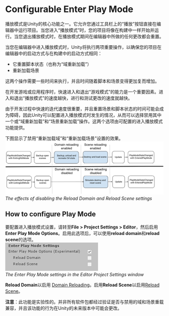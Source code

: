# Configurable Enter Play Mode

播放模式是Unity的核心功能之一。它允许您通过工具栏上的“播放”按钮直接在编辑器中运行项目。当您进入“播放模式”时，您的项目将像在构建中一样开始并运行。当您退出播放模式时，在播放模式期间在编辑器中所做的任何更改都会重置。

当您在编辑器中进入播放模式时，Unity将执行两项重要操作，以确保您的项目在编辑器中的启动方式与在构建中的启动方式相同：
* 它重置脚本状态（也称为“域重新加载”）
* 重新加载场景

这两个操作需要一些时间来执行，并且时间随着脚本和场景变得更加复而增加。

在开发游戏或应用程序时，快速进入和退出“游戏模式”的能力是一个重要因素。进入和退出“播放模式”的速度越快，进行和测试更改的速度就越快。

由于开发过程中快速的迭代速度很重要，并且重置场景和脚本状态的时间可能会成为障碍，因此Unity可以配置进入播放模式时发生的情况，从而可以选择禁用其中一个或“域重新加载”和“场景重新加载”操作。这两个选项由可配置的进入播放模式功能提供。

下图显示了禁用“重新加载域”和“重新加载场景”设置的效果。
![](EnterPlayModeDiagram.svg)  
*The effects of disabling the Reload Domain and Reload Scene settings*

## How to configure Play Mode
要配置进入播放模式设置，请转至**File > Project Settings > Editor**，然后启用**Enter Play Mode Options**。启用此选项后，可以使用**reload domain**和**reload scene**的选项。  
![](EnterPlayModeSettings.png)  
*The Enter Play Mode settings in the Editor Project Settings window*

**Reload Domain**以启用 [Domain Reloading](https://docs.unity3d.com/Manual/DomainReloading.html)。启用**Reload Scene**以启用[Reload Scene](https://docs.unity3d.com/Manual/SceneReloading.html)。

**注意**：此功能是实验性的。并非所有软件包都经过验证是否与禁用的域和场景重载兼容，并且该功能的行为在Unity的未来版本中可能会更改。